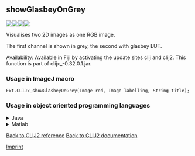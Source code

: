 ## showGlasbeyOnGrey
<img src="images/mini_empty_logo.png"/><img src="images/mini_empty_logo.png"/><img src="images/mini_clijx_logo.png"/><img src="images/mini_empty_logo.png"/>

Visualises two 2D images as one RGB image. 

The first channel is shown in grey, the second with glasbey LUT.

Availability: Available in Fiji by activating the update sites clij and clij2.
This function is part of clijx_-0.32.0.1.jar.

### Usage in ImageJ macro
```
Ext.CLIJx_showGlasbeyOnGrey(Image red, Image labelling, String title);
```


### Usage in object oriented programming languages



<details>

<summary>
Java
</summary>
<pre class="highlight">// init CLIJ and GPU
import net.haesleinhuepf.clijx.CLIJx;
import net.haesleinhuepf.clij.clearcl.ClearCLBuffer;
CLIJx clijx = CLIJx.getInstance();

// get input parameters
ClearCLBuffer red = clijx.push(redImagePlus);
ClearCLBuffer labelling = clijx.push(labellingImagePlus);
</pre>

<pre class="highlight">
// Execute operation on GPU
clijx.showGlasbeyOnGrey(red, labelling, title);
</pre>

<pre class="highlight">
// show result

// cleanup memory on GPU
clijx.release(red);
clijx.release(labelling);
</pre>

</details>



<details>

<summary>
Matlab
</summary>
<pre class="highlight">% init CLIJ and GPU
clijx = init_clatlabx();

% get input parameters
red = clijx.pushMat(red_matrix);
labelling = clijx.pushMat(labelling_matrix);
</pre>

<pre class="highlight">
% Execute operation on GPU
clijx.showGlasbeyOnGrey(red, labelling, title);
</pre>

<pre class="highlight">
% show result

% cleanup memory on GPU
clijx.release(red);
clijx.release(labelling);
</pre>

</details>



[Back to CLIJ2 reference](https://clij.github.io/clij2-docs/reference)
[Back to CLIJ2 documentation](https://clij.github.io/clij2-docs)

[Imprint](https://clij.github.io/imprint)
